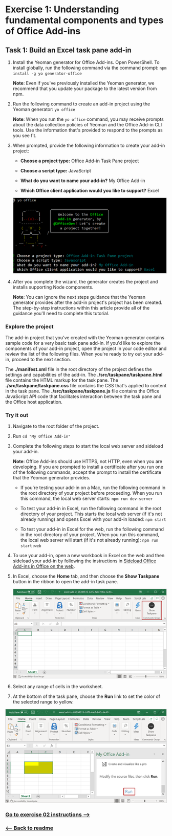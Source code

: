 # Exercise 1: Understanding fundamental components and types of Office Add-ins

## Task 1: Build an Excel task pane add-in

1. Install the Yeoman generator for Office Add-ins. Open PowerShell. To install globally, run the following command via the command prompt: `npm install -g yo generator-office`

    **Note**:
    Even if you've previously installed the Yeoman generator, we recommend that you update your package to the latest version from npm.

1. Run the following command to create an add-in project using the Yeoman generator: `yo office`

    **Note**:
    When you run the `yo office` command, you may receive prompts about the data collection policies of Yeoman and the Office Add-in CLI tools. Use the information that's provided to respond to the prompts as you see fit.

1. When prompted, provide the following information to create your add-in project:

    - **Choose a project type:** Office Add-in Task Pane project

    - **Choose a script type:** JavaScript

    - **What do you want to name your add-in?** My Office Add-in

    - **Which Office client application would you like to support?** Excel

    ![Welcome to the Office Add-in Generator](../../Linked_Image_Files/understanding_office_javascript_apis_image_1.png)

1. After you complete the wizard, the generator creates the project and installs supporting Node components.

    **Note**:
    You can ignore the next steps guidance that the Yeoman generator provides after the add-in project's project has been created. The step-by-step instructions within this article provide all of the guidance you'll need to complete this tutorial.

### Explore the project

The add-in project that you've created with the Yeoman generator contains sample code for a very basic task pane add-in. If you'd like to explore the components of your add-in project, open the project in your code editor and review the list of the following files. When you're ready to try out your add-in, proceed to the next section.

The **./manifest.xml** file in the root directory of the project defines the settings and capabilities of the add-in.
The **./src/taskpane/taskpane.html** file contains the HTML markup for the task pane.
The **./src/taskpane/taskpane.css** file contains the CSS that's applied to content in the task pane.
The **./src/taskpane/taskpane.js** file contains the Office JavaScript API code that facilitates interaction between the task pane and the Office host application.
### Try it out

1. Navigate to the root folder of the project.

1. Run `cd "My Office Add-in"`

1. Complete the following steps to start the local web server and sideload your add-in.

    **Note**:
    Office Add-ins should use HTTPS, not HTTP, even when you are developing. If you are prompted to install a certificate after you run one of the following commands, accept the prompt to install the certificate that the Yeoman generator provides.

    - If you're testing your add-in on a Mac, run the following command in the root directory of your project before proceeding. When you run this command, the local web server starts: `npm run dev-server`

    - To test your add-in in Excel, run the following command in the root directory of your project. This starts the local web server (if it's not already running) and opens Excel with your add-in loaded: `npm start`

    - To test your add-in in Excel for the web, run the following command in the root directory of your project. When you run this command, the local web server will start (if it's not already running): `npm run start:web`

1. To use your add-in, open a new workbook in Excel on the web and then sideload your add-in by following the instructions in [Sideload Office Add-ins in Office on the web](https://docs.microsoft.com/en-us/office/dev/add-ins/testing/sideload-office-add-ins-for-testing).

1. In Excel, choose the **Home** tab, and then choose the **Show Taskpane** button in the ribbon to open the add-in task pane.

    ![Show Taskpane button ](../../Linked_Image_Files/understanding_office_javascript_apis_image_2.png)

1. Select any range of cells in the worksheet.

1. At the bottom of the task pane, choose the **Run** link to set the color of the selected range to yellow.

![Run link](../../Linked_Image_Files/understanding_office_javascript_apis_image_3.png)


### [Go to exercise 02 instructions -->](../Exercise_02/03-Exercise-2-Understanding-Office-JavaScript-APIs.md)

### [<-- Back to readme](../../../)